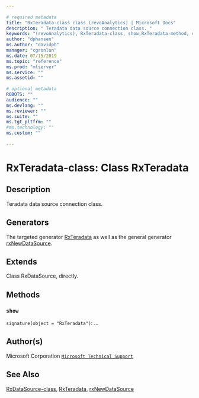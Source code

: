 ```yaml
--- 
 
# required metadata 
title: "RxTeradata-class class (revoAnalytics) | Microsoft Docs" 
description: " Teradata data source connection class. " 
keywords: "(revoAnalytics), RxTeradata-class, show,RxTeradata-method, classes" 
author: "dphansen"
ms.author: "davidph" 
manager: "cgronlun" 
ms.date: 07/15/2019
ms.topic: "reference" 
ms.prod: "mlserver" 
ms.service: "" 
ms.assetid: "" 
 
# optional metadata 
ROBOTS: "" 
audience: "" 
ms.devlang: "" 
ms.reviewer: "" 
ms.suite: "" 
ms.tgt_pltfrm: "" 
#ms.technology: "" 
ms.custom: "" 
 
--- 
```

 
 
 
 
 # RxTeradata-class: Class RxTeradata 
 ## Description
 
Teradata data source connection class.
 
 
 ## Generators 

 
The targeted generator [RxTeradata](RxTeradata.md) as well as the general generator
[rxNewDataSource](rxNew.md).
 
 ## Extends 

 
Class RxDataSource, directly.
 
 ## Methods 

 


### `show`
`signature(object = "RxTeradata")`: ...



 
 ## Author(s)
 Microsoft Corporation [`Microsoft Technical Support`](https://go.microsoft.com/fwlink/?LinkID=698556&clcid=0x409)
 
 
 ## See Also
 
[RxDataSource-class](RxDataSource-class.md),
[RxTeradata](RxTeradata.md),
[rxNewDataSource](rxNew.md)
   
 
